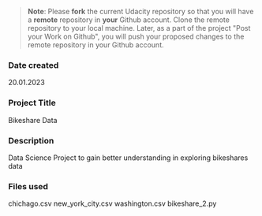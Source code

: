 >**Note**: Please **fork** the current Udacity repository so that you will have a **remote** repository in **your** Github account. Clone the remote repository to your local machine. Later, as a part of the project "Post your Work on Github", you will push your proposed changes to the remote repository in your Github account.

### Date created
20.01.2023

### Project Title
Bikeshare Data

### Description
Data Science Project to gain better understanding in exploring bikeshares data

### Files used
chichago.csv
new_york_city.csv
washington.csv
bikeshare_2.py



